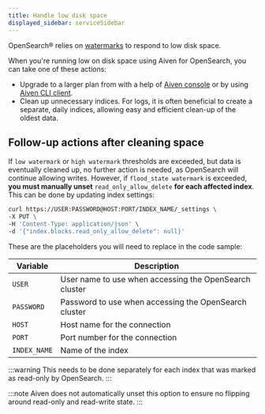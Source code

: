 ```yaml
---
title: Handle low disk space
displayed_sidebar: serviceSidebar
---
```


OpenSearch® relies on [watermarks](/docs/products/opensearch/reference/low-space-watermarks) to respond to low disk space.

When you're running low on disk space using Aiven for OpenSearch, you
can take one of these actions:

-   Upgrade to a larger plan from with a help of [Aiven
    console](https://console.aiven.io/) or by using [Aiven CLI
    client](https://github.com/aiven/aiven-client).
-   Clean up unnecessary indices. For logs, it is often beneficial
    to create a separate, daily indices, allowing easy and efficient
    clean-up of the oldest data.

## Follow-up actions after cleaning space

If `low watermark` or `high watermark` thresholds are exceeded, but data
is eventually cleaned up, no further action is needed, as OpenSearch
will continue allowing writes. However, if `flood_state watermark` is
exceeded, **you must manually unset** `read_only_allow_delete` **for
each affected index**. This can be done by updating index settings:

```bash
curl https://USER:PASSWORD@HOST:PORT/INDEX_NAME/_settings \
-X PUT \
-H 'Content-Type: application/json' \
-d '{"index.blocks.read_only_allow_delete": null}'
```

These are the placeholders you will need to replace in the code sample:

| Variable     | Description                                            |
| ------------ | ------------------------------------------------------ |
| `USER`       | User name to use when accessing the OpenSearch cluster |
| `PASSWORD`   | Password to use when accessing the OpenSearch cluster  |
| `HOST`       | Host name for the connection                           |
| `PORT`       | Port number for the connection                         |
| `INDEX_NAME` | Name of the index                                      |

:::warning
This needs to be done separately for each index that was marked as
read-only by OpenSearch.
:::

:::note
Aiven does not automatically unset this option to ensure no flipping
around read-only and read-write state.
:::

